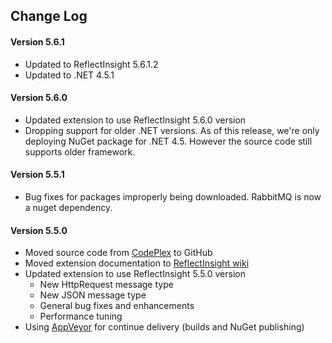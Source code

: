 ## Change Log ##

#### Version 5.6.1 ####
 * Updated to ReflectInsight 5.6.1.2
 * Updated to .NET 4.5.1

#### Version 5.6.0 ####
 * Updated extension to use ReflectInsight 5.6.0 version
 * Dropping support for older .NET versions. As of this release, we're only deploying NuGet package for .NET 4.5. However the source code still supports older framework. 
 
#### Version 5.5.1 ####
 * Bug fixes for packages improperly being downloaded. RabbitMQ is now a nuget dependency.
 
#### Version 5.5.0 ####
 * Moved source code from [CodePlex](http://insightextensions.codeplex.com/ "CodePlex") to GitHub
 * Moved extension documentation to [ReflectInsight wiki](https://reflectsoftware.atlassian.net/wiki/display/RI5/ReflectInsight+5+documentation "ReflectInsight wiki") 
 * Updated extension to use ReflectInsight 5.5.0 version
 	* New HttpRequest message type
 	* New JSON message type
 	* General bug fixes and enhancements
 	* Performance tuning
 * Using [AppVeyor](http://www.appveyor.com/ "AppVeyor") for continue delivery (builds and NuGet publishing)